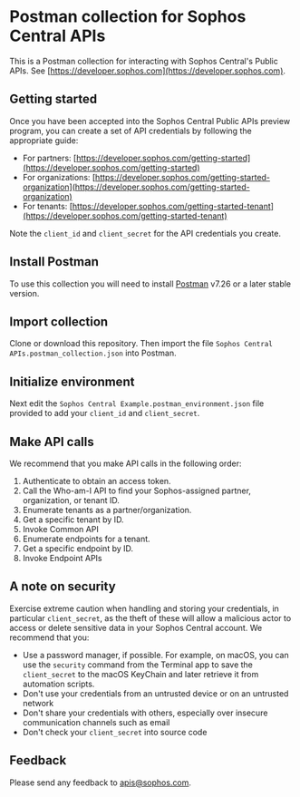 # Postman collection for Sophos Central APIs

This is a Postman collection for interacting with Sophos Central's Public APIs. See [https://developer.sophos.com](https://developer.sophos.com).

## Getting started

Once you have been accepted into the Sophos Central Public APIs preview program, you can create a set of API credentials by following the appropriate guide:

- For partners: [https://developer.sophos.com/getting-started](https://developer.sophos.com/getting-started)
- For organizations: [https://developer.sophos.com/getting-started-organization](https://developer.sophos.com/getting-started-organization)
- For tenants: [https://developer.sophos.com/getting-started-tenant](https://developer.sophos.com/getting-started-tenant)

Note the `client_id` and `client_secret` for the API credentials you create.

## Install Postman

To use this collection you will need to install [Postman](https://www.getpostman.com/downloads/) v7.26 or a later stable version.

## Import collection

Clone or download this repository. Then import the file `Sophos Central APIs.postman_collection.json` into Postman.

## Initialize environment

Next edit the `Sophos Central Example.postman_environment.json` file provided to add your `client_id` and `client_secret`.

## Make API calls

We recommend that you make API calls in the following order:

1. Authenticate to obtain an access token.
1. Call the Who-am-I API to find your Sophos-assigned partner, organization, or tenant ID.
1. Enumerate tenants as a partner/organization.
1. Get a specific tenant by ID.
1. Invoke Common API
1. Enumerate endpoints for a tenant.
1. Get a specific endpoint by ID.
1. Invoke Endpoint APIs

## A note on security️

Exercise extreme caution when handling and storing your credentials, in particular `client_secret`, as the theft of these will allow a malicious actor to access or delete sensitive data in your Sophos Central account. We recommend that you:

- Use a password manager, if possible. For example, on macOS, you can use the `security` command from the Terminal app to save the `client_secret` to the macOS KeyChain and later retrieve it from automation scripts.
- Don't use your credentials from an untrusted device or on an untrusted network
- Don't share your credentials with others, especially over insecure communication channels such as email
- Don't check your `client_secret` into source code

## Feedback

Please send any feedback to apis@sophos.com.
